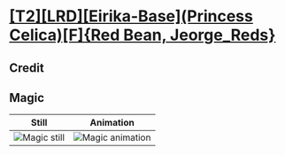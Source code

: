 # [\[T2\]\[LRD\]\[Eirika-Base\]\(Princess Celica\)\[F\]{Red Bean, Jeorge_Reds}](../)

## Credit


	
## Magic

| Still | Animation |
| :---: | :-------: |
| ![Magic still](./Magic_000.png) | ![Magic animation](./Magic.gif) |
